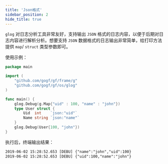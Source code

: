 ```yaml
---
title: 'Json格式'
sidebar_position: 2
hide_title: true
---
```


`glog` 对日志分析工具非常友好，支持输出 `JSON` 格式的日志内容，以便于后期对日志内容进行解析分析。想要支持 `JSON` 数据格式的日志输出非常简单，给打印方法提供 `map`/ `struct` 类型参数即可。

使用示例：

```go
package main

import (
    "github.com/gogf/gf/frame/g"
    "github.com/gogf/gf/os/glog"
)

func main() {
    glog.Debug(g.Map{"uid" : 100, "name" : "john"})
    type User struct {
        Uid  int    `json:"uid"`
        Name string `json:"name"`
    }
    glog.Debug(User{100, "john"})
}

```

执行后，终端输出结果：

```html
2019-06-02 15:28:52.653 [DEBU] {"name":"john","uid":100}
2019-06-02 15:28:52.653 [DEBU] {"uid":100,"name":"john"}

```